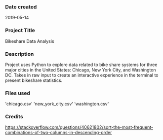 ### Date created
2019-05-14

### Project Title
Bikeshare Data Analysis

### Description
Project uses Python to explore data related to bike share systems for three major cities in the United States: Chicago, New York City, and Washington DC. Takes in raw input to create an interactive experience in the terminal to present bikeshare statistics.

### Files used
'chicago.csv'
'new_york_city.csv'
'washington.csv'

### Credits
https://stackoverflow.com/questions/40621802/sort-the-most-frequent-combinations-of-two-columns-in-descending-order



